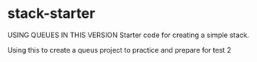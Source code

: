 # stack-starter
USING QUEUES IN THIS VERSION
Starter code for creating a simple stack.

Using this to create a queus project
to practice and prepare for test 2
